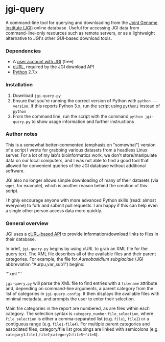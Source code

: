 # jgi-query
A command-line tool for querying and downloading from the [Joint Genome Institute (JGI)](http://genome.jgi-psf.org/) online database. Useful for accessing JGI data from command-line-only resources such as remote servers, or as a lightweight alternative to JGI's other GUI-based download tools.

### Dependencies
- A [user account with JGI](http://contacts.jgi-psf.org/registration/new) (free)
- [cURL](http://curl.haxx.se/), required by the JGI download API
- [Python](https://www.python.org/downloads/) 2.7.x

### Installation
1. Download `jgi-query.py`
2. Ensure that you're running the correct version of Python with `python --version`. If this reports Python 3.x, run the script using `python2` instead of `python`
3. From the command line, run the script with the command `python jgi-query.py` to show usage information and further instructions

### Author notes
This is a somewhat better-commented (emphasis on "somewhat") version of a script I wrote for grabbing various datasets from a headless Linux server. For a lot of my lab's bioinformatics work, we don't store/manipulate data on our local computers, and I was not able to find a good tool that allowed for convenient queries of the JGI database without additional software.

JGI also no longer allows simple downloading of many of their datasets (via `wget`, for example), which is another reason behind the creation of this script.

I highly encourage anyone with more advanced Python skills (read: almost everyone) to fork and submit pull requests. I am happy if this can help even a single other person access data more quickly.

### General overview
JGI uses a [cURL-based API](https://docs.google.com/document/d/1UXovE52y1ab8dZVa-LYNJtgUVgK55nHSQR3HQEJJ5-A/view) to provide information/download links to files in their database.

In brief, `jgi-query.py` begins by using cURL to grab an XML file for the query text. The XML file describes all of the available files and their parent categories. For example, the file for *Aureobasidium subglaciale* (JGI abbreviation "Aurpu_var_sub1") begins:

'''xml
<organismDownloads name="Aurpu_var_sub1">
  <folder name="Files">
    <folder name="ESTs and EST Clusters">
      <folder name="EST Clusters">
        <file label="Aureobasidium pullulans var. subglaciale EXF-2481" filename="Aurpu_var_sub1_EST_20120515_cluster_consensi.fasta.gz" size="9 MB" sizeInBytes="9454396" timestamp="Tue May 15 12:55:52 PDT 2012" url="/Aurpu_var_sub1/download/Aurpu_var_sub1_EST_20120515_cluster_consensi.fasta.gz" project="403631" md5="82b9e941fe2096d247cce069689979f0"/>
      </folder>
    </folder>
'''

`jgi-query.py` will parse the XML file to find entries with a `filename` attribute and, depending on command-line arguments, a parent category from the list of categories in `jgi-query.config`. It then displays the available files with minimal metadata, and prompts the user to enter their selection.

Main file categories in the report are numbered, as are files within each category. The selection syntax is `category_number`:`file_selection`, where `file_selection` is either a comma-separated list (e.g. `file1`, `file2`) or a contiguous range (e.g. `file1`-`file4`). For multiple parent categories and associated files, category/file list groupings are linked with semicolons (e.g. `category1`:`file1`,`file2`;`category2`:`file5`-`file8`).
